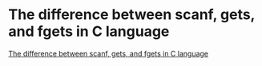 # The difference between scanf, gets, and fgets in C language
[The difference between scanf, gets, and fgets in C language](https://aiwithcloud.com/2022/09/15/the_difference_between_scanf_gets_and_fgets_in_c_language/)